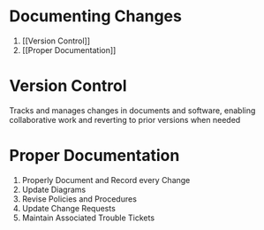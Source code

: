 # Documenting Changes
1. [[Version Control]]
2. [[Proper Documentation]]

# Version Control
Tracks and manages changes in documents and software, enabling collaborative work and reverting to prior versions when needed

# Proper Documentation

1. Properly Document and Record every Change
2. Update Diagrams
3. Revise Policies and Procedures
4. Update Change Requests
5. Maintain Associated Trouble Tickets

